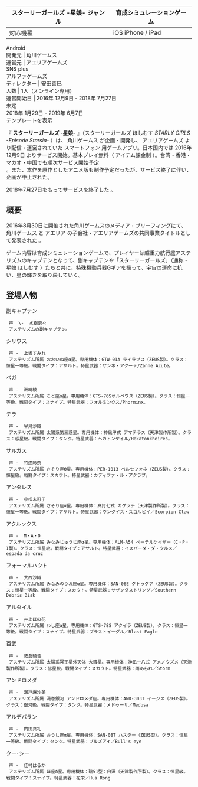 スターリーガールズ -星娘-  ジャンル  |  育成シミュレーションゲーム   
---|---  
対応機種  |  iOS  iPhone  /  iPad    
Android  
開発元  |  角川ゲームス   
運営元  |  アエリアゲームズ    
SNS plus  
アルファゲームズ  
ディレクター  |  安田善巳   
人数  |  1人（オンライン専用）   
運営開始日  |  2016年  12月9日    \-  2018年  7月27日    
未定  
2018年  1月29日  \-  2019年  6月7日  
テンプレートを表示  
  
『 **スターリーガールズ -星娘-** 』（スターリーガールズ ほしむす _STARLY GIRLS -Episode Starsia-_ ）は、
角川ゲームス  が企画・開発し、  アエリアゲームズ  より配信・運営されていた  スマートフォン  用ゲームアプリ。日本国内では  2016年
12月9日  よりサービス開始。基本プレイ無料（  アイテム課金制  ）。台湾・香港・マカオ・中国でも順次サービス開始予定    
。また、本作を原作としたアニメ版も制作予定だったが、サービス終了に伴い、企画が中止された。

2018年7月27日をもってサービスを終了した    。

##  概要  

2016年8月30日に開催された角川ゲームスのメディア・ブリーフィングにて、  角川ゲームス  と  アエリア
の子会社・アエリアゲームズの共同事業タイトルとして発表された    。

ゲーム内容は育成シミュレーションゲームで、プレイヤーは超重力航行艦アステリズムのキャプテンとなって、副キャプテンや「スターリーガールズ」（通称・  星娘
ほしむす  ）たちと共に、特殊機動兵器Gギアを操って、宇宙の運命に抗い、星の輝きを取り戻していく。

##  登場人物  

副キャプテン

     声  \-  水樹奈々 
     アステリズムの副キャプテン。 
シリウス

     声 -  上坂すみれ 
     アステリズム所属 おおいぬ座α星。専用機体：GTW-01A ライラプス（ZEUS製）。クラス：恒星一等級。戦闘タイプ：アサルト。特星武器：ザンネ・アクーテ/Zanne Acute。 
ベガ

     声 -  洲崎綾 
     アステリズム所属 こと座α星。専用機体：GTS-76Sオルペウス（ZEUS製）。クラス：恒星一等級。戦闘タイプ：スナイプ。特星武器：フォルミンクス/Phorminx。 
テラ

     声 -  早見沙織 
     アステリズム所属 太陽系第三惑星。専用機体：神凪甲式 アマテラス（天津製作所製）。クラス：惑星級。戦闘タイプ：タンク。特星武器：ヘカトンケイル/Hekatonkheires。 
サルガス

     声 -  竹達彩奈 
     アステリズム所属 さそり座Θ星。専用機体：PER-1013 ペルセフォネ（ZEUS製）。クラス：恒星級。戦闘タイプ：スカウト。特星武器：カディファ・ル・アクラブ。 
アンタレス

     声 -  小松未可子 
     アステリズム所属 さそり座α星。専用機体：真打七式 カグツチ（天津製作所製）。クラス：恒星一等級。戦闘タイプ：アサルト。特星武器：ウングイス・スコルピイ／Scorpion Claw 
アクルックス

     声 -  M・A・O 
     アステリズム所属 みなみじゅうじ座α星。専用機体：ALM-A54 ペーテルケイザー（C・P・I製）。クラス：恒星級。戦闘タイプ：アサルト。特星武器：イスパーダ・ダ・クルス／espada da cruz 
フォーマルハウト

     声 -  大西沙織 
     アステリズム所属 みなみのうお座α星。専用機体：SAN-06E クトゥグア（ZEUS製）。クラス：恒星一等級。戦闘タイプ：スカウト。特星武器：サザンダストリング／Southern Debris Disk 
アルタイル

     声 -  井上ほの花 
     アステリズム所属 わし座α星。専用機体：GTS-78S アクイラ（ZEUS製）。クラス：恒星一等級。戦闘タイプ：スナイプ。特星武器：ブラストイーグル／Blast Eagle 
百武

     声 -  佐倉綾音 
     アステリズム所属 太陽系冥王星外天体 大彗星。専用機体：神凪一八式 アメノウズメ（天津製作所製）。クラス：彗星級。戦闘タイプ：スカウト。特星武器：雨あられ／Storm 
アンドロメダ

     声 -  瀬戸麻沙美 
     アステリズム所属 渦巻銀河 アンドロメダ座。専用機体：AND-303T イージス（ZEUS製）。クラス：銀河級。戦闘タイプ：タンク。特星武器：メドゥーサ／Medusa 
アルデバラン

     声 -  内田真礼 
     アステリズム所属 おうし座α星。専用機体：SAN-08T ハスター（ZEUS製）。クラス：恒星一等級。戦闘タイプ：タンク。特星武器：ブルズアイ／Bull's eye 
クー･シー

     声 -  佳村はるか 
     アステリズム所属 ほ座δ星。専用機体：瑞51型：白澤（天津製作所製）。クラス：恒星級。戦闘タイプ：スナイプ。特星武器：花栄／Hua Rong 

